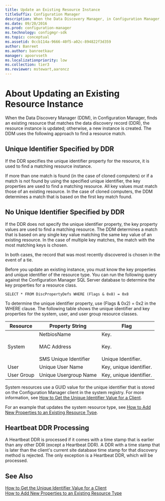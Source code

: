```yaml
---
title: Update an Existing Resource Instance
titleSuffix: Configuration Manager
description: When the Data Discovery Manager, in Configuration Manager, finds an existing resource that matches the data discovery record, the resource instance is updated; otherwise, a new instance is created.
ms.date: 09/20/2016
ms.prod: configuration-manager
ms.technology: configmgr-sdk
ms.topic: conceptual
ms.assetid: 0ccb114a-9666-40f5-a02c-894822f3d359
author: Banreet
ms.author: banreetkaur
manager: apoorvseth
ms.localizationpriority: low
ms.collection: tier3
ms.reviewer: mstewart,aaroncz 
---
```

# About Updating an Existing Resource Instance
When the Data Discovery Manager (DDM), in Configuration Manager, finds an existing resource that matches the data discovery record (DDR), the resource instance is updated; otherwise, a new instance is created. The DDM uses the following approach to find a resource match.  

## Unique Identifier Specified by DDR  
 If the DDR specifies the unique identifier property for the resource, it is used to find a matching resource instance.  

 If more than one match is found (in the case of cloned computers) or if a match is not found by using the specified unique identifier, the key properties are used to find a matching resource. All key values must match those of an existing resource. In the case of cloned computers, the DDM determines a match that is based on the first key match found.  

## No Unique Identifier Specified by DDR  
 If the DDR does not specify the unique identifier property, the key property values are used to find a matching resource. The DDM determines a match that is based on any single key value matching the same key value of an existing resource. In the case of multiple key matches, the match with the most matching keys is chosen.  

 In both cases, the record that was most recently discovered is chosen in the event of a tie.  

 Before you update an existing instance, you must know the key properties and unique identifier of the resource type. You can run the following query against the Configuration Manager SQL Server database to determine the key properties for a resource class.  

```  
SELECT * FROM DiscPropertyDefs WHERE (Flags & 0x8) = 0x8  
```  

 To determine the unique identifier property, use (Flags & 0x2) = 0x2 in the WHERE clause. The following table shows the unique identifier and key properties for the system, user, and user group resource classes.  

|Resource|Property String|Flag|  
|--------------|---------------------|----------|  
|System|NetbiosName<br /><br /> MAC Address<br /><br /> SMS Unique Identifier|Key.<br /><br /> Key.<br /><br /> Unique Identifier.|  
|User|Unique User Name|Key, unique identifier.|  
|User Group|Unique Usergroup Name|Key, unique identifier.|  

 System resources use a GUID value for the unique identifier that is stored on the Configuration Manager client in the system registry. For more information, see [How to Get the Unique Identifier Value for a Client](../../../../develop/core/servers/configure/how-to-get-the-unique-identifier-value-for-a-client.md).  

 For an example that updates the system resource type, see [How to Add New Properties to an Existing Resource Type](../../../../develop/core/servers/configure/how-to-add-new-properties-to-an-existing-resource-type.md).  

## Heartbeat DDR Processing  
 A Heartbeat DDR is processed if it comes with a time stamp that is earlier than any other DDR (except a Heartbeat DDR). A DDR with a time stamp that is later than the client's current site database time stamp for that discovery method is rejected. The only exception is a Heartbeat DDR, which will be processed.  

## See Also  

 [How to Get the Unique Identifier Value for a Client](../../../../develop/core/servers/configure/how-to-get-the-unique-identifier-value-for-a-client.md)   
 [How to Add New Properties to an Existing Resource Type](../../../../develop/core/servers/configure/how-to-add-new-properties-to-an-existing-resource-type.md)
